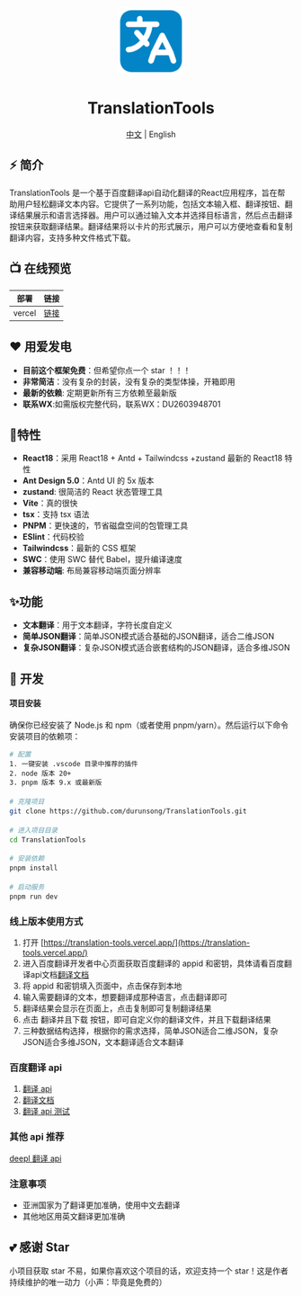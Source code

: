 
<div align="center">
  <img alt="TranslationTools Logo" width="120" height="120" src="./public/logo.png">
  <h1>TranslationTools</h1>
  <span><a href="./README.EN.md">中文</a> | English</span>
</div>

## ⚡ 简介

TranslationTools 是一个基于百度翻译api自动化翻译的React应用程序，旨在帮助用户轻松翻译文本内容。它提供了一系列功能，包括文本输入框、翻译按钮、翻译结果展示和语言选择器。用户可以通过输入文本并选择目标语言，然后点击翻译按钮来获取翻译结果。翻译结果将以卡片的形式展示，用户可以方便地查看和复制翻译内容，支持多种文件格式下载。

## 📺 在线预览

| 部署                                 | 链接                                               |
| ----------------------------------- | -------------------------------------------------- |
| vercel                              | [链接](https://translation-tools.vercel.app/)       |

## ❤️ 用爱发电

- **目前这个框架免费**：但希望你点一个 star ！！！
- **非常简洁**：没有复杂的封装，没有复杂的类型体操，开箱即用
- **最新的依赖**: 定期更新所有三方依赖至最新版
- **联系WX**:如需版权完整代码，联系WX：DU2603948701

## 🧭特性

- **React18**：采用 React18 + Antd + Tailwindcss +zustand 最新的 React18 特性
- **Ant Design 5.0**：Antd UI 的 5x 版本
- **zustand**: 很简洁的 React 状态管理工具
- **Vite**：真的很快
- **tsx**：支持 tsx 语法
- **PNPM**：更快速的，节省磁盘空间的包管理工具
- **ESlint**：代码校验
- **Tailwindcss**：最新的 CSS 框架
- **SWC**：使用 SWC 替代 Babel，提升编译速度
- **兼容移动端**: 布局兼容移动端页面分辨率

## ✨功能

- **文本翻译**：用于文本翻译，字符长度自定义
- **简单JSON翻译**：简单JSON模式适合基础的JSON翻译，适合二维JSON
- **复杂JSON翻译**：复杂JSON模式适合嵌套结构的JSON翻译，适合多维JSON


## 🚀 开发

#### 项目安装

确保你已经安装了 Node.js 和 npm（或者使用 pnpm/yarn）。然后运行以下命令安装项目的依赖项：

```bash
# 配置
1. 一键安装 .vscode 目录中推荐的插件
2. node 版本 20+
3. pnpm 版本 9.x 或最新版

# 克隆项目
git clone https://github.com/durunsong/TranslationTools.git

# 进入项目目录
cd TranslationTools

# 安装依赖
pnpm install

# 启动服务
pnpm run dev
```
### 线上版本使用方式
1. 打开 [https://translation-tools.vercel.app/](https://translation-tools.vercel.app/)
2. 进入百度翻译开发者中心页面获取百度翻译的 appid 和密钥，具体请看百度翻译api文档[翻译文档](https://api.fanyi.baidu.com/doc/21)
3. 将 appid 和密钥填入页面中，点击保存到本地
4. 输入需要翻译的文本，想要翻译成那种语言，点击翻译即可
5. 翻译结果会显示在页面上，点击复制即可复制翻译结果
6. 点击 翻译并且下载 按钮，即可自定义你的翻译文件，并且下载翻译结果
7. 三种数据结构选择，根据你的需求选择，简单JSON适合二维JSON，复杂JSON适合多维JSON，文本翻译适合文本翻译

### 百度翻译 api

1. [翻译 api](https://fanyi-api.baidu.com/api/trans/vip/translate)
2. [翻译文档](https://api.fanyi.baidu.com/doc/21)
3. [翻译 api 测试](https://fanyi-api.baidu.com/api/trans/product/index)

### 其他 api 推荐

[deepl 翻译 api](https://www.deepl.com/zh/products/api)

### 注意事项

- 亚洲国家为了翻译更加准确，使用中文去翻译
- 其他地区用英文翻译更加准确

## 💕 感谢 Star

小项目获取 star 不易，如果你喜欢这个项目的话，欢迎支持一个 star！这是作者持续维护的唯一动力（小声：毕竟是免费的）

